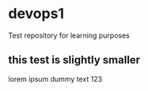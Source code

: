 # devops1
Test repository for learning purposes

## this test is slightly smaller

lorem ipsum dummy text 123
